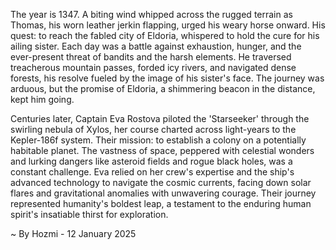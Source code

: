 
The year is 1347.  A biting wind whipped across the rugged terrain as Thomas, his worn leather jerkin flapping, urged his weary horse onward.  His quest: to reach the fabled city of Eldoria, whispered to hold the cure for his ailing sister.  Each day was a battle against exhaustion, hunger, and the ever-present threat of bandits and the harsh elements.  He traversed treacherous mountain passes, forded icy rivers, and navigated dense forests, his resolve fueled by the image of his sister's face.  The journey was arduous, but the promise of Eldoria, a shimmering beacon in the distance, kept him going.

Centuries later,  Captain Eva Rostova piloted the 'Starseeker' through the swirling nebula of Xylos, her course charted across light-years to the Kepler-186f system.  Their mission: to establish a colony on a potentially habitable planet.  The vastness of space, peppered with celestial wonders and lurking dangers like asteroid fields and rogue black holes, was a constant challenge.  Eva relied on her crew's expertise and the ship's advanced technology to navigate the cosmic currents, facing down solar flares and gravitational anomalies with unwavering courage.  Their journey represented humanity's boldest leap, a testament to the enduring human spirit's insatiable thirst for exploration.

~ By Hozmi - 12 January 2025
